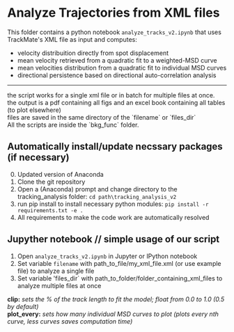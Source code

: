 # Analyze Trajectories from XML files

This folder contains a python notebook `analyze_tracks_v2.ipynb` that uses TrackMate's XML file as input and computes: <br>

 * velocity distribuition directly from spot displacement 
 * mean velocity retrieved from a quadratic fit to a weighted-MSD curve
 * mean velocities distribution from a quadratic fit to individual MSD curves
 * directional persistence based on directional auto-correlation analysis
 
<hr>
the script works for a single xml file or in batch for multiple files at once. <br>
the output is a pdf containing all figs and an excel book containing all tables (to plot elsewhere) <br>
files are saved in the same directory of the `filename` or `files_dir` <br>
All the scripts are inside the `bkg_func` folder. <br>

## Automatically install/update necssary packages (if necessary)
0. Updated version of Anaconda
1. Clone the git repository 
2. Open a (Anaconda) prompt and change directory to the tracking_analysis folder:
    `cd path\tracking_analysis_v2`
3. run pip install to install necessary python modules:
    `pip install -r requirements.txt -e .`
4. All requirements to make the code work are automatically resolved

## Jupyther notebook // simple usage of our script
1. Open `analyze_tracks_v2.ipynb` in Jupyter or IPython notebook
2. Set variable `filename` with path_to_file/my_xml_file.xml (or use example file) to analyze a single file
3. Set variable 'files_dir` with path_to_folder/folder_containing_xml_files to analyze multiple files at once

**clip:** *sets the % of the track length to fit the model; float from 0.0 to 1.0 (0.5 by default)* <br>
**plot_every:** *sets how many individual MSD curves to plot (plots every nth curve, less curves saves computation time)* <br>
